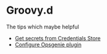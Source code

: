 # Groovy.d

The tips which maybe helpful

* [Get secrets from Credentials Store](jenkins/secrets/README.md)
* [Configure Opsgenie plugin](jenkins/groovy.d/opsgenie.md)


